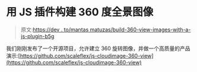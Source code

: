 # 用 JS 插件构建 360 度全景图像

> 原文:[https://dev . to/mantas matuzas/build-360-view-images-with-a-js-plugin-b5g](https://dev.to/mantasmatuzas/build-360-view-images-with-a-js-plugin-b5g)

我们刚刚发布了一个开源项目，允许建立 360 旋转图像，并做一个高质量的产品演示:[https://github.com/scaleflex/js-cloudimage-360-view](https://github.com/scaleflex/js-cloudimage-360-view)